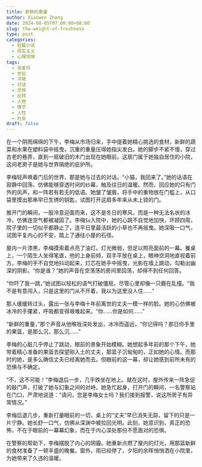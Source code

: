 ```yaml
---
title: 新鲜的重量
author: Xiaowen Zhang
date: 2024-08-05T07:00:00+08:00
slug: the-weight-of-freshness
type: post
categories:
  - 短篇小说
  - 现实主义
  - 心理惊悚
tags:
  - 张爱玲
  - 世俗
  - 冷艳
  - 对话
  - 恐怖
  - 反转
  - 人物
  - 情节
  - 人性
  - 社会
draft: false
---
```


在一个阴雨绵绵的下午，李梅从市场归来，手中提着她精心挑选的食材，新鲜的蔬菜和水果在塑料袋中摇曳，沉重的重量压得她指尖发白。她的脚步不紧不慢，穿过古老的巷弄，直到一扇破旧的木门出现在她眼前。这扇门属于她独自居住的小院，这间老房子是她与世界隔绝的庇护所。

李梅轻声唤着门后的世界，那是她与过去的对话。“小猫，我回来了。”她的话语在寂静中回荡，仿佛能够穿透时间的纱幕，触及往日的温暖。然而，回应她的只有门外的风声，和一阵若有若无的低语。她皱了皱眉，将手中的重物放在门槛上，从口袋里摸出那串早已生锈的钥匙，试图打开这扇多年来从未上锁的门。

推开门的瞬间，一股冷意迎面而来，这不是冬日的寒风，而是一种无法名状的冰冷，仿佛连空气都被凝固了。李梅㏜入院中，她的心跳不自觉地加快，环顾四周，院子里的一切似乎都静止了，连平日里最活跃的小草也不再摇曳。她深吸一口气，试图平复内心的不安，踏上了通往小屋的石径。

屋内一片漆黑，李梅摸索着点亮了油灯。灯光微弱，但足以照亮面前的一幕。餐桌上，一个陌生人坐得笔直，他的上身前倾，双手平放在桌上，眼神空洞地直视着前方。李梅的手不自觉地抖动起来，灯芯在她手中摇曳，光影在墙上跳动，勾勒出幽深的阴影。“你是谁？”她的声音在空荡荡的房间里回荡，却得不到任何回答。

“你吓了我一跳，”她试图以轻松的语气打破僵局，尽管心里却像一只鹿在乱撞。“我不是有意闯入，只是这里的门从不开着，我以为这里没人住……”

那人缓缓转过头，露出一张与李梅十年前离世的丈夫一模一样的脸。她的心仿佛被冰冷的手攥紧，呼吸都变得艰难起来。“你……你是如何……”

“新鲜的重量，”那个声音从他喉咙深处发出，冰冷而遥远，“你记得吗？那日你手里的果篮，是那么沉，那么沉……”

李梅的心脏几乎停止了跳动，眼前的景象开始模糊。她想起多年前的那个下午，她带着精心准备的果篮去探望刚入土的丈夫，那篮子沉甸甸的，正如她的心情。而那时的她，是多么确信丈夫已经离她而去。但眼前的这一幕，却让她感到前所未有的恐惧与不确定。

“不，这不可能！”李梅退后一步，几乎跌坐在地上。就在这时，屋外传来一阵急促的敲门声，打破了她与幻象之间的对峙。她急忙起身，打开门的瞬间，一名警察站在门口，严肃地说道：“请问，您是李梅女士吗？我们接到报警，说这所房子有异常情况。”

李梅后退几步，重新打量眼前的一切，桌上的“丈夫”早已消失无踪，留下的只是一片宁静。她长舒一口气，仿佛从深渊中被拉回光明。此刻，她意识到，真正的恐怖，不在于眼前的一幕幕幻象，而在于内心深处那份不愿面对的恐惧。

在警察的帮助下，李梅摆脱了内心的阴霾。她重新点燃了屋内的灯光，用那篮新鲜的食材准备了一顿丰盛的晚餐。窗外，雨已经停了，夕阳的余晖悄悄洒在小院里，为她带来了久违的温暖。
